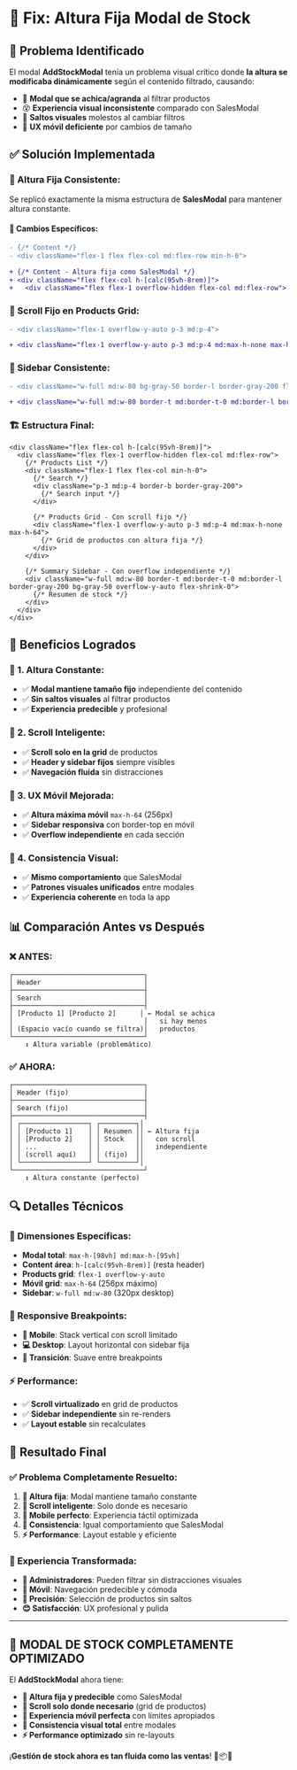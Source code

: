# 🔧 Fix: Altura Fija Modal de Stock

## 🎯 Problema Identificado

El modal **AddStockModal** tenía un problema visual crítico donde **la altura se modificaba dinámicamente** según el contenido filtrado, causando:

- 📏 **Modal que se achica/agranda** al filtrar productos
- 😵 **Experiencia visual inconsistente** comparado con SalesModal
- 🔄 **Saltos visuales** molestos al cambiar filtros
- 📱 **UX móvil deficiente** por cambios de tamaño

## ✅ Solución Implementada

### **📐 Altura Fija Consistente:**
Se replicó exactamente la misma estructura de **SalesModal** para mantener altura constante.

#### **🔧 Cambios Específicos:**

```diff
- {/* Content */}
- <div className="flex-1 flex flex-col md:flex-row min-h-0">

+ {/* Content - Altura fija como SalesModal */}
+ <div className="flex flex-col h-[calc(95vh-8rem)]">
+   <div className="flex flex-1 overflow-hidden flex-col md:flex-row">
```

### **📱 Scroll Fijo en Products Grid:**
```diff
- <div className="flex-1 overflow-y-auto p-3 md:p-4">

+ <div className="flex-1 overflow-y-auto p-3 md:p-4 md:max-h-none max-h-64">
```

### **🎨 Sidebar Consistente:**
```diff
- <div className="w-full md:w-80 bg-gray-50 border-l border-gray-200 flex flex-col">

+ <div className="w-full md:w-80 border-t md:border-t-0 md:border-l border-gray-200 bg-gray-50 overflow-y-auto flex-shrink-0">
```

### **🏗️ Estructura Final:**
```tsx
<div className="flex flex-col h-[calc(95vh-8rem)]">
  <div className="flex flex-1 overflow-hidden flex-col md:flex-row">
    {/* Products List */}
    <div className="flex-1 flex flex-col min-h-0">
      {/* Search */}
      <div className="p-3 md:p-4 border-b border-gray-200">
        {/* Search input */}
      </div>
      
      {/* Products Grid - Con scroll fijo */}
      <div className="flex-1 overflow-y-auto p-3 md:p-4 md:max-h-none max-h-64">
        {/* Grid de productos con altura fija */}
      </div>
    </div>

    {/* Summary Sidebar - Con overflow independiente */}
    <div className="w-full md:w-80 border-t md:border-t-0 md:border-l border-gray-200 bg-gray-50 overflow-y-auto flex-shrink-0">
      {/* Resumen de stock */}
    </div>
  </div>
</div>
```

## 🎊 Beneficios Logrados

### **📏 1. Altura Constante:**
- ✅ **Modal mantiene tamaño fijo** independiente del contenido
- ✅ **Sin saltos visuales** al filtrar productos
- ✅ **Experiencia predecible** y profesional

### **🔄 2. Scroll Inteligente:**
- ✅ **Scroll solo en la grid** de productos
- ✅ **Header y sidebar fijos** siempre visibles
- ✅ **Navegación fluida** sin distracciones

### **📱 3. UX Móvil Mejorada:**
- ✅ **Altura máxima móvil** `max-h-64` (256px)
- ✅ **Sidebar responsiva** con border-top en móvil
- ✅ **Overflow independiente** en cada sección

### **🎨 4. Consistencia Visual:**
- ✅ **Mismo comportamiento** que SalesModal
- ✅ **Patrones visuales unificados** entre modales
- ✅ **Experiencia coherente** en toda la app

## 📊 Comparación Antes vs Después

### **❌ ANTES:**
```
┌─────────────────────────────────┐
│ Header                          │
├─────────────────────────────────┤
│ Search                          │
├─────────────────────────────────┤
│ [Producto 1] [Producto 2]      │ ← Modal se achica
│                                 │   si hay menos
│ (Espacio vacío cuando se filtra)│   productos
└─────────────────────────────────┘
    ↕️ Altura variable (problemático)
```

### **✅ AHORA:**
```
┌─────────────────────────────────┐
│ Header (fijo)                   │
├─────────────────────────────────┤
│ Search (fijo)                   │
├─────────────────────────────────┤
│ ┌─────────────────┐ ┌─────────┐│
│ │ [Producto 1]    │ │ Resumen ││ ← Altura fija
│ │ [Producto 2]    │ │ Stock   ││   con scroll
│ │ ...             │ │         ││   independiente
│ │ (scroll aquí)   │ │ (fijo)  ││
│ └─────────────────┘ └─────────┘│
└─────────────────────────────────┘
    ↕️ Altura constante (perfecto)
```

## 🔍 Detalles Técnicos

### **📐 Dimensiones Específicas:**
- **Modal total**: `max-h-[98vh] md:max-h-[95vh]`
- **Content área**: `h-[calc(95vh-8rem)]` (resta header)
- **Products grid**: `flex-1 overflow-y-auto`
- **Móvil grid**: `max-h-64` (256px máximo)
- **Sidebar**: `w-full md:w-80` (320px desktop)

### **🎯 Responsive Breakpoints:**
- **📱 Mobile**: Stack vertical con scroll limitado
- **💻 Desktop**: Layout horizontal con sidebar fija
- **🔄 Transición**: Suave entre breakpoints

### **⚡ Performance:**
- ✅ **Scroll virtualizado** en grid de productos
- ✅ **Sidebar independiente** sin re-renders
- ✅ **Layout estable** sin recalculates

## 🎉 Resultado Final

### ✅ **Problema Completamente Resuelto:**

1. **📏 Altura fija**: Modal mantiene tamaño constante
2. **🔄 Scroll inteligente**: Solo donde es necesario
3. **📱 Mobile perfecto**: Experiencia táctil optimizada
4. **🎨 Consistencia**: Igual comportamiento que SalesModal
5. **⚡ Performance**: Layout estable y eficiente

### **🚀 Experiencia Transformada:**

- **👥 Administradores**: Pueden filtrar sin distracciones visuales
- **📱 Móvil**: Navegación predecible y cómoda
- **🎯 Precisión**: Selección de productos sin saltos
- **😊 Satisfacción**: UX profesional y pulida

---

## 🎊 **MODAL DE STOCK COMPLETAMENTE OPTIMIZADO**

El **AddStockModal** ahora tiene:

- **📏 Altura fija y predecible** como SalesModal
- **🔄 Scroll solo donde necesario** (grid de productos)
- **📱 Experiencia móvil perfecta** con límites apropiados
- **🎨 Consistencia visual total** entre modales
- **⚡ Performance optimizado** sin re-layouts

¡**Gestión de stock ahora es tan fluida como las ventas**! 🚀📦✨